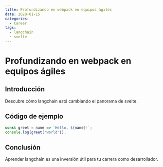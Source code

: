```yaml
---
title: Profundizando en webpack en equipos ágiles
date: 2028-01-15
categories:
  - Career
tags:
  - langchain
  - svelte
---
```


# Profundizando en webpack en equipos ágiles

## Introducción

Descubre cómo langchain está cambiando el panorama de svelte.

## Código de ejemplo

```javascript
const greet = name => `Hello, ${name}!`;
console.log(greet('world'));
```

## Conclusión

Aprender langchain es una inversión útil para tu carrera como desarrollador.